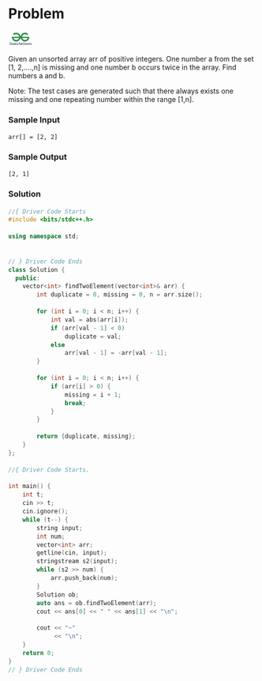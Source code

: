 # Problem
<a href="https://www.geeksforgeeks.org/problems/find-missing-and-repeating2512/1">
  <img src="../lib/gfg-logo.png" width="50"/>
</a>

Given an unsorted array arr of positive integers. One number a from the set [1, 2,....,n] is missing and one number b occurs twice in the array. Find numbers a and b.

Note: The test cases are generated such that there always exists one missing and one repeating number within the range [1,n].

### Sample Input
```
arr[] = [2, 2]
```
### Sample Output
```
[2, 1]
```

### Solution
```cpp
//{ Driver Code Starts
#include <bits/stdc++.h>

using namespace std;


// } Driver Code Ends
class Solution {
  public:
    vector<int> findTwoElement(vector<int>& arr) {
        int duplicate = 0, missing = 0, n = arr.size();

        for (int i = 0; i < n; i++) {
            int val = abs(arr[i]);
            if (arr[val - 1] < 0) 
                duplicate = val;
            else 
                arr[val - 1] = -arr[val - 1];
        }
    
        for (int i = 0; i < n; i++) {
            if (arr[i] > 0) {
                missing = i + 1;
                break;
            }
        }
    
        return {duplicate, missing};
    }
};

//{ Driver Code Starts.

int main() {
    int t;
    cin >> t;
    cin.ignore();
    while (t--) {
        string input;
        int num;
        vector<int> arr;
        getline(cin, input);
        stringstream s2(input);
        while (s2 >> num) {
            arr.push_back(num);
        }
        Solution ob;
        auto ans = ob.findTwoElement(arr);
        cout << ans[0] << " " << ans[1] << "\n";

        cout << "~"
             << "\n";
    }
    return 0;
}
// } Driver Code Ends
```
